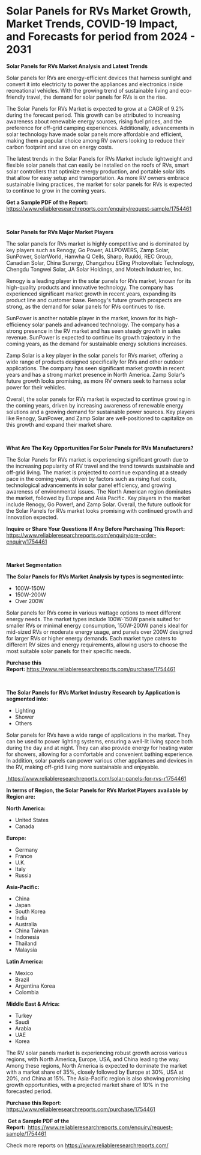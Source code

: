 <p><h1>Solar Panels for RVs Market Growth, Market Trends, COVID-19 Impact, and Forecasts for period from 2024 - 2031</h1></p><p><strong>Solar Panels for RVs Market Analysis and Latest Trends</strong></p>
<p><p>Solar panels for RVs are energy-efficient devices that harness sunlight and convert it into electricity to power the appliances and electronics inside recreational vehicles. With the growing trend of sustainable living and eco-friendly travel, the demand for solar panels for RVs is on the rise.</p><p>The Solar Panels for RVs Market is expected to grow at a CAGR of 9.2% during the forecast period. This growth can be attributed to increasing awareness about renewable energy sources, rising fuel prices, and the preference for off-grid camping experiences. Additionally, advancements in solar technology have made solar panels more affordable and efficient, making them a popular choice among RV owners looking to reduce their carbon footprint and save on energy costs.</p><p>The latest trends in the Solar Panels for RVs Market include lightweight and flexible solar panels that can easily be installed on the roofs of RVs, smart solar controllers that optimize energy production, and portable solar kits that allow for easy setup and transportation. As more RV owners embrace sustainable living practices, the market for solar panels for RVs is expected to continue to grow in the coming years.</p></p>
<p><strong>Get a Sample PDF of the Report:&nbsp;</strong> <a href="https://www.reliableresearchreports.com/enquiry/request-sample/1754461">https://www.reliableresearchreports.com/enquiry/request-sample/1754461</a></p>
<p>&nbsp;</p>
<p><strong>Solar Panels for RVs Major Market Players</strong></p>
<p><p>The solar panels for RVs market is highly competitive and is dominated by key players such as Renogy, Go Power, ALLPOWERS, Zamp Solar, SunPower, SolarWorld, Hanwha Q Cells, Sharp, Ruukki, REC Group, Canadian Solar, China Sunergy, Changzhou EGing Photovoltaic Technology, Chengdu Tongwei Solar, JA Solar Holdings, and Motech Industries, Inc.</p><p>Renogy is a leading player in the solar panels for RVs market, known for its high-quality products and innovative technology. The company has experienced significant market growth in recent years, expanding its product line and customer base. Renogy's future growth prospects are strong, as the demand for solar panels for RVs continues to rise.</p><p>SunPower is another notable player in the market, known for its high-efficiency solar panels and advanced technology. The company has a strong presence in the RV market and has seen steady growth in sales revenue. SunPower is expected to continue its growth trajectory in the coming years, as the demand for sustainable energy solutions increases.</p><p>Zamp Solar is a key player in the solar panels for RVs market, offering a wide range of products designed specifically for RVs and other outdoor applications. The company has seen significant market growth in recent years and has a strong market presence in North America. Zamp Solar's future growth looks promising, as more RV owners seek to harness solar power for their vehicles.</p><p>Overall, the solar panels for RVs market is expected to continue growing in the coming years, driven by increasing awareness of renewable energy solutions and a growing demand for sustainable power sources. Key players like Renogy, SunPower, and Zamp Solar are well-positioned to capitalize on this growth and expand their market share.</p></p>
<p>&nbsp;</p>
<p><strong>What Are The Key Opportunities For Solar Panels for RVs Manufacturers?</strong></p>
<p><p>The Solar Panels for RVs market is experiencing significant growth due to the increasing popularity of RV travel and the trend towards sustainable and off-grid living. The market is projected to continue expanding at a steady pace in the coming years, driven by factors such as rising fuel costs, technological advancements in solar panel efficiency, and growing awareness of environmental issues. The North American region dominates the market, followed by Europe and Asia Pacific. Key players in the market include Renogy, Go Power!, and Zamp Solar. Overall, the future outlook for the Solar Panels for RVs market looks promising with continued growth and innovation expected.</p></p>
<p><strong>Inquire or Share Your Questions If Any Before Purchasing This Report:</strong> <a href="https://www.reliableresearchreports.com/enquiry/pre-order-enquiry/1754461">https://www.reliableresearchreports.com/enquiry/pre-order-enquiry/1754461</a></p>
<p>&nbsp;</p>
<p><strong>Market Segmentation</strong></p>
<p><strong>The Solar Panels for RVs Market Analysis by types is segmented into:</strong></p>
<p><ul><li>100W-150W</li><li>150W-200W</li><li>Over 200W</li></ul></p>
<p><p>Solar panels for RVs come in various wattage options to meet different energy needs. The market types include 100W-150W panels suited for smaller RVs or minimal energy consumption, 150W-200W panels ideal for mid-sized RVs or moderate energy usage, and panels over 200W designed for larger RVs or higher energy demands. Each market type caters to different RV sizes and energy requirements, allowing users to choose the most suitable solar panels for their specific needs.</p></p>
<p><strong>Purchase this Report:&nbsp;</strong><a href="https://www.reliableresearchreports.com/purchase/1754461">https://www.reliableresearchreports.com/purchase/1754461</a></p>
<p>&nbsp;</p>
<p><strong>The Solar Panels for RVs Market Industry Research by Application is segmented into:</strong></p>
<p><ul><li>Lighting</li><li>Shower</li><li>Others</li></ul></p>
<p><p>Solar panels for RVs have a wide range of applications in the market. They can be used to power lighting systems, ensuring a well-lit living space both during the day and at night. They can also provide energy for heating water for showers, allowing for a comfortable and convenient bathing experience. In addition, solar panels can power various other appliances and devices in the RV, making off-grid living more sustainable and enjoyable.</p></p>
<p><a href="https://www.reliableresearchreports.com/solar-panels-for-rvs-r1754461">&nbsp;https://www.reliableresearchreports.com/solar-panels-for-rvs-r1754461</a></p>
<p><strong>In terms of Region, the Solar Panels for RVs Market Players available by Region are:</strong></p>
<p>
    <p> <strong> North America: </strong>
        <ul>
            <li>United States</li>
            <li>Canada</li>
        </ul>
        </p> 
    <p> <strong> Europe: </strong>
        <ul>
            <li>Germany</li>
            <li>France</li>
            <li>U.K.</li>
            <li>Italy</li>
            <li>Russia</li>
        </ul>
        </p> 
    <p> <strong> Asia-Pacific: </strong>
        <ul>
            <li>China</li>
            <li>Japan</li>
            <li>South Korea</li>
            <li>India</li>
            <li>Australia</li>
            <li>China Taiwan</li>
            <li>Indonesia</li>
            <li>Thailand</li>
            <li>Malaysia</li>
        </ul>
        </p> 
    <p> <strong> Latin America: </strong>
        <ul>
            <li>Mexico</li>
            <li>Brazil</li>
            <li>Argentina Korea</li>
            <li>Colombia</li>
        </ul>
        </p> 
    <p> <strong> Middle East & Africa: </strong>
        <ul>
            <li>Turkey</li>
            <li>Saudi</li>
            <li>Arabia</li>
            <li>UAE</li>
            <li>Korea</li>
        </ul>
    </p>
    </p>
<p><p>The RV solar panels market is experiencing robust growth across various regions, with North America, Europe, USA, and China leading the way. Among these regions, North America is expected to dominate the market with a market share of 35%, closely followed by Europe at 30%, USA at 20%, and China at 15%. The Asia-Pacific region is also showing promising growth opportunities, with a projected market share of 10% in the forecasted period.</p></p>
<p><strong>Purchase this Report: </strong><a href="https://www.reliableresearchreports.com/purchase/1754461">https://www.reliableresearchreports.com/purchase/1754461</a></p>
<p>&nbsp;<strong>Get a Sample PDF of the Report:&nbsp;&nbsp;</strong><a href="https://www.reliableresearchreports.com/enquiry/request-sample/1754461">https://www.reliableresearchreports.com/enquiry/request-sample/1754461</a></p>
<p><strong></strong></p>
<p>Check more reports on <a href="https://www.reliableresearchreports.com/">https://www.reliableresearchreports.com/</a></p>